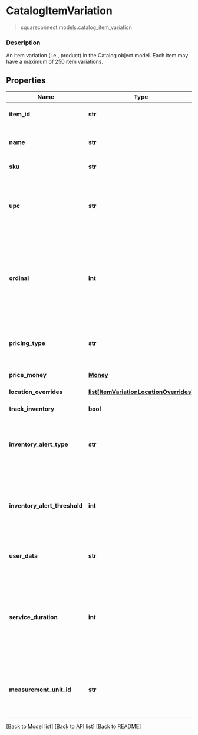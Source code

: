 # CatalogItemVariation
> squareconnect.models.catalog_item_variation

### Description

An item variation (i.e., product) in the Catalog object model. Each item may have a maximum of 250 item variations.

## Properties
Name | Type | Description | Notes
------------ | ------------- | ------------- | -------------
**item_id** | **str** | The ID of the [CatalogItem](#type-catalogitem) associated with this item variation. Searchable. | [optional] 
**name** | **str** | The item variation&#39;s name. Searchable. This field has max length of 255 Unicode code points. | [optional] 
**sku** | **str** | The item variation&#39;s SKU, if any. Searchable. | [optional] 
**upc** | **str** | The item variation&#39;s UPC, if any. Searchable in the Connect API. This field is only exposed in the Connect API. It is not exposed in Square&#39;s Dashboard, Square Point of Sale app or Retail Point of Sale app. | [optional] 
**ordinal** | **int** | The order in which this item variation should be displayed. This value is read-only. On writes, the ordinal for each item variation within a parent [CatalogItem](#type-catalogitem) is set according to the item variations&#39;s position. On reads, the value is not guaranteed to be sequential or unique. | [optional] 
**pricing_type** | **str** | Indicates whether the item variation&#39;s price is fixed or determined at the time of sale. See [CatalogPricingType](#type-catalogpricingtype) for possible values | [optional] 
**price_money** | [**Money**](Money.md) | The item variation&#39;s price, if fixed pricing is used. | [optional] 
**location_overrides** | [**list[ItemVariationLocationOverrides]**](ItemVariationLocationOverrides.md) | Per-[location](#type-location) price and inventory overrides. | [optional] 
**track_inventory** | **bool** | If &#x60;true&#x60;, inventory tracking is active for the variation. | [optional] 
**inventory_alert_type** | **str** | Indicates whether the item variation displays an alert when its inventory quantity is less than or equal to its &#x60;inventory_alert_threshold&#x60;. See [InventoryAlertType](#type-inventoryalerttype) for possible values | [optional] 
**inventory_alert_threshold** | **int** | If the inventory quantity for the variation is less than or equal to this value and &#x60;inventory_alert_type&#x60; is &#x60;LOW_QUANTITY&#x60;, the variation displays an alert in the merchant dashboard.  This value is always an integer. | [optional] 
**user_data** | **str** | Arbitrary user metadata to associate with the item variation. Cannot exceed 255 characters. Searchable. | [optional] 
**service_duration** | **int** | If the [CatalogItem](#type-catalogitem) that owns this item variation is of type &#x60;APPOINTMENTS_SERVICE&#x60;, then this is the duration of the service in milliseconds. For example, a 30 minute appointment would have the value &#x60;1800000&#x60;, which is equal to 30 (minutes) * 60 (seconds per minute) * 1000 (milliseconds per second). | [optional] 
**measurement_unit_id** | **str** | ID of the ‘CatalogMeasurementUnit’ that is used to measure the quantity sold of this item variation. If left unset, the item will be sold in whole quantities. | [optional] 

[[Back to Model list]](../README.md#documentation-for-models) [[Back to API list]](../README.md#documentation-for-api-endpoints) [[Back to README]](../README.md)


